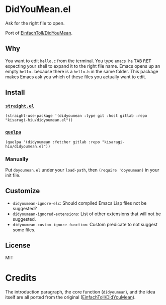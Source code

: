 # DidYouMean.el

Ask for the right file to open.

Port of [EinfachToll/DidYouMean](https://github.com/EinfachToll/DidYouMean).

## Why

You want to edit `hello.c` from the terminal. You type `emacs he` <kbd>TAB</kbd> <kbd>RET</kbd> expecting your shell to expand it to the right file name. Emacs opens up an empty `hello.` because there is a `hello.h` in the same folder. This package makes Emacs ask you which of these files you actually want to edit.

## Install

### [`straight.el`](https://github.com/raxod502/straight.el)

```emacs-lisp
(straight-use-package '(didyoumean :type git :host gitlab :repo "kisaragi-hiu/didyoumean.el"))
```

### [`quelpa`](https://framagit.org/steckerhalter/quelpa)

```emacs-lisp
(quelpa '(didyoumean :fetcher gitlab :repo "kisaragi-hiu/didyoumean.el"))
```

### Manually

Put `doyoumean.el` under your `load-path`, then `(require 'doyoumean)` in your init file.

## Customize

- `didyoumean-ignore-elc`: Should compiled Emacs Lisp files not be suggested?
- `didyoumean-ignored-extensions`: List of other extensions that will not be suggested.
- `didyoumean-custom-ignore-function`: Custom predicate to not suggest some files.

## License

MIT

# Credits

The introduction paragraph, the core function (`didyoumean`), and the idea itself are all ported from the original ([EinfachToll/DidYouMean](https://github.com/EinfachToll/DidYouMean)).
